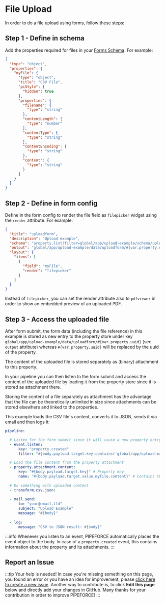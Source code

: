 # File Upload

In order to do a file upload using forms, follow these steps:

## Step 1 - Define in schema

Add the properties required for files in your [Forms Schema](../../guides/schema-and-objects). For example:

```json
{
  "type": "object",
  "properties": {
    "myFile": {
      "type": "object",
      "title": "CSV File",
      "piStyle": {
        "hidden": true
      },
      "properties": {
        "filename": {
          "type": "string"
        },
        "contentLength": {
          "type": "number"
        },
        "contentType": {
          "type": "string"
        },
        "contentEncoding": {
          "type": "string"
        },
        "content": {
          "type": "string"
        }
      }
    }
  }
}
```

## Step 2 - Define in form config

Define in the form config to render the file field as `filepicker` widget using the `render` attribute. For example:

```json
{
  "title": "uploadform",
  "description": "Upload example",
  "schema": "property.list?filter=global/app/upload-example/schema/uploadform",
  "output": "global/app/upload-example/data/uploadform/#{var.property.uuid}",
  "layout": {
    "items": [
      {
        "field": "myFile",
        "render": "filepicker"
      }
    ]
  }
}
```

Instead of `filepicker`, you can set the render attribute also to `pdfviewer` in order to show an embedded preview of an uploaded PDF.

## Step 3 - Access the uploaded file

After form submit, the form data (including the file reference) in this example is stored as new entry to the property store under key `global/app/upload-example/data/uploadform/#{var.property.uuid}` (see `output` attribute) whereas `#{var.property.uuid}` will be replaced by the uuid of the property.

The content of the uploaded file is stored separately as (binary) attachment to this property.

In your pipeline you can then listen to the form submit and access the content of the uploaded file by loading it from the property store since it is stored as attachment there.

Storing the content of a file separately as attachment has the advantage that the file can be theoretically unlimited in size since attachments can be stored elsewhere and linked to the properties. 

This example loads the CSV file's content, converts it to JSON, sends it via email and then logs it:

```yaml
pipeline:

  # Listen for the form submit since it will cause a new property entry
  - event.listen:
      key: "property.created"
      filter: "#{body.payload.target.key.contains('global/app/upload-example/data/uploadform')}"

  # Load the file content from the property attachment
  - property.attachment.content:
      key: "#{body.payload.target.key}" # Property key
      name: "#{body.payload.target.value.myFile.content}" # Contains the name of the file
      
  # Do something with uploaded content
  - transform.csv.json:
  
  - mail.send:
      to: "your@email.tld"
      subject: "Upload Example"
      message: "#{body}"
  
  - log:
      message: "CSV to JSON result: #{body}"
```

:::info
Whenever you listen to an event, PIPEFORCE automatically places the event object to the body.
In case of a `property.created` event, this contains information about the property and its attachments.
:::

## Report an Issue
:::tip Your help is needed!
In case you're missing something on this page, you found an error or you have an idea for improvement, please [click here to create a new issue](https://github.com/pipeforce/pipeforce.github.io/issues/new). Another way to contribute is, to click **Edit this page** below and directly add your changes in GitHub. Many thanks for your contribution in order to improve PIPEFORCE!
:::